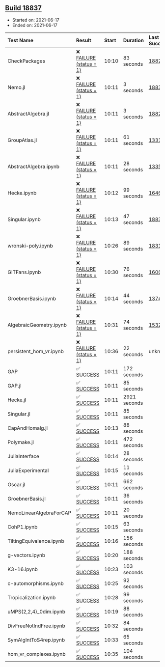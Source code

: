 ## [Build 18837](https://oscarci.mathematik.uni-kl.de/job/oscar/18837/)

* Started on: 2021-06-17
* Ended on: 2021-06-17

| Test Name    | Result | Start | Duration | Last Success | First Failure |
|:-------------|:-------|:------|:---------|:-------------|:--------------|
| CheckPackages | ❌ [FAILURE (status = 1)](https://oscarci.mathematik.uni-kl.de/job/oscar/18837/artifact/logs/build-18837/CheckPackages.log) | 10:10 | 83 seconds | [18822](https://oscarci.mathematik.uni-kl.de/job/oscar/18822/) | [18823](https://oscarci.mathematik.uni-kl.de/job/oscar/18823/) |
| Nemo.jl | ❌ [FAILURE (status = 1)](https://oscarci.mathematik.uni-kl.de/job/oscar/18837/artifact/logs/build-18837/Nemo.jl.log) | 10:11 | 3 seconds | [18835](https://oscarci.mathematik.uni-kl.de/job/oscar/18835/) | [18836](https://oscarci.mathematik.uni-kl.de/job/oscar/18836/) |
| AbstractAlgebra.jl | ❌ [FAILURE (status = 1)](https://oscarci.mathematik.uni-kl.de/job/oscar/18837/artifact/logs/build-18837/AbstractAlgebra.jl.log) | 10:11 | 3 seconds | [18822](https://oscarci.mathematik.uni-kl.de/job/oscar/18822/) | [18823](https://oscarci.mathematik.uni-kl.de/job/oscar/18823/) |
| GroupAtlas.jl | ❌ [FAILURE (status = 1)](https://oscarci.mathematik.uni-kl.de/job/oscar/18837/artifact/logs/build-18837/GroupAtlas.jl.log) | 10:11 | 61 seconds | [13311](https://oscarci.mathematik.uni-kl.de/job/oscar/13311/) | [13312](https://oscarci.mathematik.uni-kl.de/job/oscar/13312/) |
| AbstractAlgebra.ipynb | ❌ [FAILURE (status = 1)](https://oscarci.mathematik.uni-kl.de/job/oscar/18837/artifact/logs/build-18837/AbstractAlgebra.ipynb.log) | 10:11 | 28 seconds | [13355](https://oscarci.mathematik.uni-kl.de/job/oscar/13355/) | [13356](https://oscarci.mathematik.uni-kl.de/job/oscar/13356/) |
| Hecke.ipynb | ❌ [FAILURE (status = 1)](https://oscarci.mathematik.uni-kl.de/job/oscar/18837/artifact/logs/build-18837/Hecke.ipynb.log) | 10:12 | 99 seconds | [16463](https://oscarci.mathematik.uni-kl.de/job/oscar/16463/) | [16464](https://oscarci.mathematik.uni-kl.de/job/oscar/16464/) |
| Singular.ipynb | ❌ [FAILURE (status = 1)](https://oscarci.mathematik.uni-kl.de/job/oscar/18837/artifact/logs/build-18837/Singular.ipynb.log) | 10:13 | 47 seconds | [18835](https://oscarci.mathematik.uni-kl.de/job/oscar/18835/) | [18836](https://oscarci.mathematik.uni-kl.de/job/oscar/18836/) |
| wronski-poly.ipynb | ❌ [FAILURE (status = 1)](https://oscarci.mathematik.uni-kl.de/job/oscar/18837/artifact/logs/build-18837/wronski-poly.ipynb.log) | 10:26 | 89 seconds | [18314](https://oscarci.mathematik.uni-kl.de/job/oscar/18314/) | [18315](https://oscarci.mathematik.uni-kl.de/job/oscar/18315/) |
| GITFans.ipynb | ❌ [FAILURE (status = 1)](https://oscarci.mathematik.uni-kl.de/job/oscar/18837/artifact/logs/build-18837/GITFans.ipynb.log) | 10:30 | 76 seconds | [16068](https://oscarci.mathematik.uni-kl.de/job/oscar/16068/) | [16069](https://oscarci.mathematik.uni-kl.de/job/oscar/16069/) |
| GroebnerBasis.ipynb | ❌ [FAILURE (status = 1)](https://oscarci.mathematik.uni-kl.de/job/oscar/18837/artifact/logs/build-18837/GroebnerBasis.ipynb.log) | 10:14 | 44 seconds | [13748](https://oscarci.mathematik.uni-kl.de/job/oscar/13748/) | [13749](https://oscarci.mathematik.uni-kl.de/job/oscar/13749/) |
| AlgebraicGeometry.ipynb | ❌ [FAILURE (status = 1)](https://oscarci.mathematik.uni-kl.de/job/oscar/18837/artifact/logs/build-18837/AlgebraicGeometry.ipynb.log) | 10:31 | 74 seconds | [15322](https://oscarci.mathematik.uni-kl.de/job/oscar/15322/) | [15323](https://oscarci.mathematik.uni-kl.de/job/oscar/15323/) |
| persistent_hom_vr.ipynb | ❌ [FAILURE (status = 1)](https://oscarci.mathematik.uni-kl.de/job/oscar/18837/artifact/logs/build-18837/persistent_hom_vr.ipynb.log) | 10:36 | 22 seconds | unknown | unknown |
| GAP | ✅ [SUCCESS](https://oscarci.mathematik.uni-kl.de/job/oscar/18837/artifact/logs/build-18837/GAP.log) | 10:11 | 172 seconds |  |  |
| GAP.jl | ✅ [SUCCESS](https://oscarci.mathematik.uni-kl.de/job/oscar/18837/artifact/logs/build-18837/GAP.jl.log) | 10:11 | 85 seconds |  |  |
| Hecke.jl | ✅ [SUCCESS](https://oscarci.mathematik.uni-kl.de/job/oscar/18837/artifact/logs/build-18837/Hecke.jl.log) | 10:11 | 2921 seconds |  |  |
| Singular.jl | ✅ [SUCCESS](https://oscarci.mathematik.uni-kl.de/job/oscar/18837/artifact/logs/build-18837/Singular.jl.log) | 10:11 | 85 seconds |  |  |
| CapAndHomalg.jl | ✅ [SUCCESS](https://oscarci.mathematik.uni-kl.de/job/oscar/18837/artifact/logs/build-18837/CapAndHomalg.jl.log) | 10:13 | 88 seconds |  |  |
| Polymake.jl | ✅ [SUCCESS](https://oscarci.mathematik.uni-kl.de/job/oscar/18837/artifact/logs/build-18837/Polymake.jl.log) | 10:11 | 472 seconds |  |  |
| JuliaInterface | ✅ [SUCCESS](https://oscarci.mathematik.uni-kl.de/job/oscar/18837/artifact/logs/build-18837/JuliaInterface.log) | 10:14 | 28 seconds |  |  |
| JuliaExperimental | ✅ [SUCCESS](https://oscarci.mathematik.uni-kl.de/job/oscar/18837/artifact/logs/build-18837/JuliaExperimental.log) | 10:15 | 11 seconds |  |  |
| Oscar.jl | ✅ [SUCCESS](https://oscarci.mathematik.uni-kl.de/job/oscar/18837/artifact/logs/build-18837/Oscar.jl.log) | 10:11 | 662 seconds |  |  |
| GroebnerBasis.jl | ✅ [SUCCESS](https://oscarci.mathematik.uni-kl.de/job/oscar/18837/artifact/logs/build-18837/GroebnerBasis.jl.log) | 10:11 | 36 seconds |  |  |
| NemoLinearAlgebraForCAP | ✅ [SUCCESS](https://oscarci.mathematik.uni-kl.de/job/oscar/18837/artifact/logs/build-18837/NemoLinearAlgebraForCAP.log) | 10:11 | 20 seconds |  |  |
| CohP1.ipynb | ✅ [SUCCESS](https://oscarci.mathematik.uni-kl.de/job/oscar/18837/artifact/logs/build-18837/CohP1.ipynb.log) | 10:15 | 63 seconds |  |  |
| TiltingEquivalence.ipynb | ✅ [SUCCESS](https://oscarci.mathematik.uni-kl.de/job/oscar/18837/artifact/logs/build-18837/TiltingEquivalence.ipynb.log) | 10:16 | 156 seconds |  |  |
| g-vectors.ipynb | ✅ [SUCCESS](https://oscarci.mathematik.uni-kl.de/job/oscar/18837/artifact/logs/build-18837/g-vectors.ipynb.log) | 10:20 | 188 seconds |  |  |
| K3-16.ipynb | ✅ [SUCCESS](https://oscarci.mathematik.uni-kl.de/job/oscar/18837/artifact/logs/build-18837/K3-16.ipynb.log) | 10:23 | 103 seconds |  |  |
| c-automorphisms.ipynb | ✅ [SUCCESS](https://oscarci.mathematik.uni-kl.de/job/oscar/18837/artifact/logs/build-18837/c-automorphisms.ipynb.log) | 10:25 | 92 seconds |  |  |
| Tropicalization.ipynb | ✅ [SUCCESS](https://oscarci.mathematik.uni-kl.de/job/oscar/18837/artifact/logs/build-18837/Tropicalization.ipynb.log) | 10:28 | 99 seconds |  |  |
| uMPS(2,2,4)_0dim.ipynb | ✅ [SUCCESS](https://oscarci.mathematik.uni-kl.de/job/oscar/18837/artifact/logs/build-18837/uMPS-2-2-4-_0dim.ipynb.log) | 10:19 | 88 seconds |  |  |
| DivFreeNotIndFree.ipynb | ✅ [SUCCESS](https://oscarci.mathematik.uni-kl.de/job/oscar/18837/artifact/logs/build-18837/DivFreeNotIndFree.ipynb.log) | 10:32 | 84 seconds |  |  |
| SymAlgIntToS4rep.ipynb | ✅ [SUCCESS](https://oscarci.mathematik.uni-kl.de/job/oscar/18837/artifact/logs/build-18837/SymAlgIntToS4rep.ipynb.log) | 10:33 | 65 seconds |  |  |
| hom_vr_complexes.ipynb | ✅ [SUCCESS](https://oscarci.mathematik.uni-kl.de/job/oscar/18837/artifact/logs/build-18837/hom_vr_complexes.ipynb.log) | 10:35 | 104 seconds |  |  |

